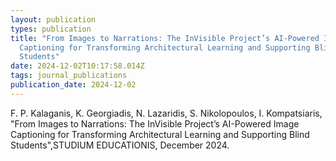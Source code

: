 ```yaml
---
layout: publication
types: publication
title: "From Images to Narrations: The InVisible Project’s AI-Powered Image
  Captioning for Transforming Architectural Learning and Supporting Blind
  Students"
date: 2024-12-02T10:17:58.014Z
tags: journal_publications
publication_date: 2024-12-02
---
```

F. P. Kalaganis, K. Georgiadis, N. Lazaridis, S. Nikolopoulos, I. Kompatsiaris, "From Images to Narrations: The InVisible Project’s AI-Powered Image Captioning for Transforming Architectural Learning and Supporting Blind Students",STUDIUM EDUCATIONIS, December 2024.